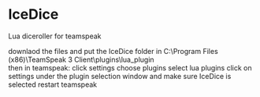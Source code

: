 # IceDice
Lua diceroller for teamspeak

downlaod the files and put the IceDice folder in 
	C:\Program Files (x86)\TeamSpeak 3 Client\plugins\lua_plugin\
then in teamspeak:
	click settings
	choose plugins
	select lua plugins
	click on settings under the plugin selection window and make sure IceDice is selected
	restart teamspeak
